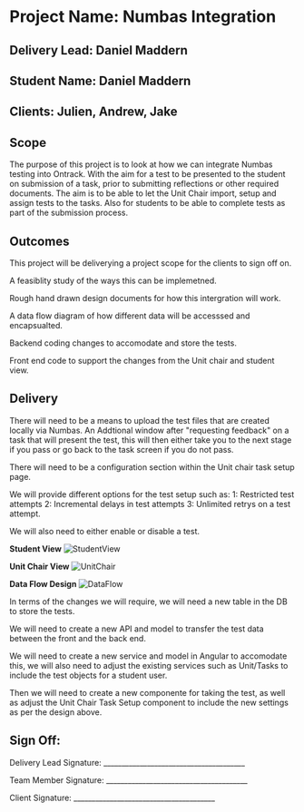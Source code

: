 # Project Name: Numbas Integration

## Delivery Lead: Daniel Maddern

## Student Name: Daniel Maddern

## Clients: Julien, Andrew, Jake

## **Scope**

The purpose of this project is to look at how we can integrate Numbas testing into Ontrack. With the
aim for a test to be presented to the student on submission of a task, prior to submitting
reflections or other required documents. The aim is to be able to let the Unit Chair import, setup
and assign tests to the tasks. Also for students to be able to complete tests as part of the
submission process.

## **Outcomes**

This project will be deliverying a project scope for the clients to sign off on.

A feasiblity study of the ways this can be implemetned.

Rough hand drawn design documents for how this intergration will work.

A data flow diagram of how different data will be accesssed and encapsualted.

Backend coding changes to accomodate and store the tests.

Front end code to support the changes from the Unit chair and student view.

## **Delivery**

There will need to be a means to upload the test files that are created locally via Numbas. An
Addtional window after "requesting feedback" on a task that will present the test, this will then
either take you to the next stage if you pass or go back to the task screen if you do not pass.

There will need to be a configuration section within the Unit chair task setup page.

We will provide different options for the test setup such as: 1: Restricted test attempts 2:
Incremental delays in test attempts 3: Unlimited retrys on a test attempt.

We will also need to either enable or disable a test.

**Student View**
![StudentView](documentation\docs\OnTrack\Numbas\StudentView.jpg "Student View Design")

**Unit Chair View**
![UnitChair](documentation\docs\OnTrack\Numbas\UnitChair.jpg "Unit Chair Design")

**Data Flow Design** ![DataFlow](documentation\docs\OnTrack\Numbas\DataFlow.jpg "Data Flow Design")

In terms of the changes we will require, we will need a new table in the DB to store the tests.

We will need to create a new API and model to transfer the test data between the front and the back
end.

We will need to create a new service and model in Angular to accomodate this, we will also need to
adjust the existing services such as Unit/Tasks to include the test objects for a student user.

Then we will need to create a new componente for taking the test, as well as adjust the Unit Chair
Task Setup component to include the new settings as per the design above.

## **Sign Off:**

Delivery Lead Signature:
\_\_\_\_\_\_\_\_\_\_\_\_\_\_\_\_\_\_\_\_\_\_\_\_\_\_\_\_\_\_\_\_\_\_\_\_\_\_\_

Team Member Signature:
\_\_\_\_\_\_\_\_\_\_\_\_\_\_\_\_\_\_\_\_\_\_\_\_\_\_\_\_\_\_\_\_\_\_\_\_\_\_\_

Client Signature: \_\_\_\_\_\_\_\_\_\_\_\_\_\_\_\_\_\_\_\_\_\_\_\_\_\_\_\_\_\_\_\_\_\_\_\_\_\_\_
